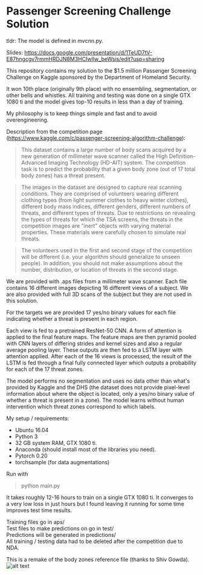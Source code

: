 # Passenger Screening Challenge Solution

tldr: The model is defined in mvcnn.py.

Slides: https://docs.google.com/presentation/d/1TeUD7tV-E87hngcgv7rmmHRDJN8M3HCIwlIw_beWsis/edit?usp=sharing

This repository contains my solution to the $1.5 million Passenger Screening Challenge on Kaggle sponsored by the Department of Homeland Security.

It won 10th place (originally 9th place) with no ensembling, segmentation, or other bells and whistles. All training and testing was done on a single GTX 1080 ti and the model gives top-10 results in less than a day of training.

My philosophy is to keep things simple and fast and to avoid overengineering.

Description from the competition page (https://www.kaggle.com/c/passenger-screening-algorithm-challenge):

>This dataset contains a large number of body scans acquired by a new generation of millimeter wave scanner called the High Definition-Advanced Imaging Technology (HD-AIT) system. The competition task is to predict the probability that a given body zone (out of 17 total body zones) has a threat present.

>The images in the dataset are designed to capture real scanning conditions. They are comprised of volunteers wearing different clothing types (from light summer clothes to heavy winter clothes), different body mass indices, different genders, different numbers of threats, and different types of threats. Due to restrictions on revealing the types of threats for which the TSA screens, the threats in the competition images are "inert" objects with varying material properties. These materials were carefully chosen to simulate real threats.

>The volunteers used in the first and second stage of the competition will be different (i.e. your algorithm should generalize to unseen people). In addition, you should not make assumptions about the number, distribution, or location of threats in the second stage.


We are provided with .aps files from a millimeter wave scanner. Each file contains 16 different images depicting 16 different views of a subject. We are also provided with full 3D scans of the subject but they are not used in this solution.  

For the targets we are provided 17 yes/no binary values for each file indicating whether a threat is present in each region.

Each view is fed to a pretrained ResNet-50 CNN. A form of attention is applied to the final feature maps. The feature maps are then pyramid pooled with CNN layers of differing strides and kernel sizes and also a regular average pooling layer. These outputs are then fed to a LSTM layer with attention applied. After each of the 16 views is processed, the result of the LSTM is fed through a final fully connected layer which outputs a probability for each of the 17 threat zones.

The model performs no segmentation and uses no data other than what's provided by Kaggle and the DHS (the dataset does not provide pixel-level information about where the object is located, only a yes/no binary value of whether a threat is present in a zone). The model learns without human intervention which threat zones correspond to which labels.


My setup / requirements:
* Ubuntu 16.04
* Python 3
* 32 GB system RAM, GTX 1080 ti.
* Anaconda (should install most of the libraries you need).
* Pytorch 0.20
* torchsample (for data augmentations)

Run with 
> python main.py

It takes roughly 12-16 hours to train on a single GTX 1080 ti. It converges to a very low loss in just hours but I found leaving it running for some time improves test time results.

Training files go in aps/  
Test files to make predictions on go in test/  
Predictions will be generated in predictions/  
All training / testing data had to be deleted after the competition due to NDA.

This is a remake of the body zones reference file (thanks to Shiv Gowda).
![alt text](https://raw.githubusercontent.com/ShayanPersonal/Kaggle-Passenger-Screening-Challenge-Solution/master/body_zones.png)
